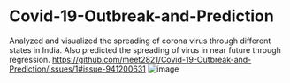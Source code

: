 # Covid-19-Outbreak-and-Prediction
Analyzed and visualized the spreading of corona virus through different states in India. Also predicted the spreading of virus in near future through regression.
https://github.com/meet2821/Covid-19-Outbreak-and-Prediction/issues/1#issue-941200631
![image](https://user-images.githubusercontent.com/68647881/125156496-551f1d80-e183-11eb-9cb1-0c85f4a9f89d.png)
